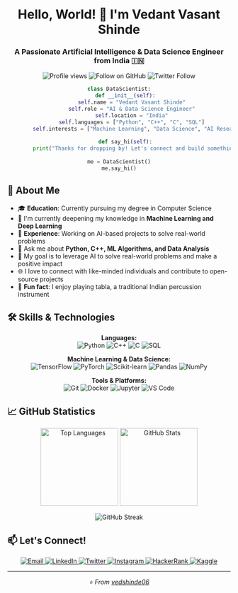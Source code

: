 <h1 align="center">Hello, World! 👋 I'm Vedant Vasant Shinde</h1>
<h3 align="center">A Passionate Artificial Intelligence & Data Science Engineer from India 🇮🇳</h3>

<p align="center">
  <img src="https://komarev.com/ghpvc/?username=vedshinde06&label=Profile%20views&color=0e75b6&style=flat" alt="Profile views" />
  <img src="https://img.shields.io/github/followers/vedshinde06?style=social" alt="Follow on GitHub" />
  <img src="https://img.shields.io/twitter/follow/vedantshinde501?style=social" alt="Twitter Follow" />
</p>

<div align="center">
  
  ```python
  class DataScientist:
      def __init__(self):
          self.name = "Vedant Vasant Shinde"
          self.role = "AI & Data Science Engineer"
          self.location = "India"
          self.languages = ["Python", "C++", "C", "SQL"]
          self.interests = ["Machine Learning", "Data Science", "AI Research"]
          
      def say_hi(self):
          print("Thanks for dropping by! Let's connect and build something amazing together!")
          
  me = DataScientist()
  me.say_hi()
  ```
  
</div>

## 🚀 About Me

- 🎓 **Education**: Currently pursuing my degree in Computer Science
- 🌱 I'm currently deepening my knowledge in **Machine Learning and Deep Learning**
- 💼 **Experience**: Working on AI-based projects to solve real-world problems
- 💬 Ask me about **Python, C++, ML Algorithms, and Data Analysis**
- 🎯 My goal is to leverage AI to solve real-world problems and make a positive impact
- 🌐 I love to connect with like-minded individuals and contribute to open-source projects
- 🥁 **Fun fact**: I enjoy playing tabla, a traditional Indian percussion instrument

## 🛠️ Skills & Technologies

<p align="center">
  <b>Languages:</b><br>
  <img src="https://img.shields.io/badge/Python-3776AB?style=for-the-badge&logo=python&logoColor=white" alt="Python" />
  <img src="https://img.shields.io/badge/C++-00599C?style=for-the-badge&logo=c%2B%2B&logoColor=white" alt="C++" />
  <img src="https://img.shields.io/badge/C-A8B9CC?style=for-the-badge&logo=c&logoColor=white" alt="C" />
  <img src="https://img.shields.io/badge/SQL-4479A1?style=for-the-badge&logo=postgresql&logoColor=white" alt="SQL" />
</p>

<p align="center">
  <b>Machine Learning & Data Science:</b><br>
  <img src="https://img.shields.io/badge/TensorFlow-FF6F00?style=for-the-badge&logo=tensorflow&logoColor=white" alt="TensorFlow" />
  <img src="https://img.shields.io/badge/PyTorch-EE4C2C?style=for-the-badge&logo=pytorch&logoColor=white" alt="PyTorch" />
  <img src="https://img.shields.io/badge/scikit_learn-F7931E?style=for-the-badge&logo=scikit-learn&logoColor=white" alt="Scikit-learn" />
  <img src="https://img.shields.io/badge/Pandas-150458?style=for-the-badge&logo=pandas&logoColor=white" alt="Pandas" />
  <img src="https://img.shields.io/badge/NumPy-013243?style=for-the-badge&logo=numpy&logoColor=white" alt="NumPy" />
</p>

<p align="center">
  <b>Tools & Platforms:</b><br>
  <img src="https://img.shields.io/badge/Git-F05032?style=for-the-badge&logo=git&logoColor=white" alt="Git" />
  <img src="https://img.shields.io/badge/Docker-2496ED?style=for-the-badge&logo=docker&logoColor=white" alt="Docker" />
  <img src="https://img.shields.io/badge/Jupyter-F37626?style=for-the-badge&logo=jupyter&logoColor=white" alt="Jupyter" />
  <img src="https://img.shields.io/badge/VS_Code-007ACC?style=for-the-badge&logo=visual-studio-code&logoColor=white" alt="VS Code" />
</p>

## 📈 GitHub Statistics

<p align="center">
  <img src="https://github-readme-stats.vercel.app/api/top-langs?username=vedshinde06&show_icons=true&locale=en&layout=compact&theme=radical" alt="Top Languages" height="175" />
  <img src="https://github-readme-stats.vercel.app/api?username=vedshinde06&show_icons=true&locale=en&theme=radical" alt="GitHub Stats" height="175" />
</p>

<p align="center">
  <img src="https://github-readme-streak-stats.herokuapp.com/?user=vedshinde06&theme=radical&hide_border=false" alt="GitHub Streak" />
</p>

## 📫 Let's Connect!

<p align="center">
  <a href="mailto:vedantshinde501@gmail.com">
    <img src="https://img.shields.io/badge/Email-D14836?style=for-the-badge&logo=gmail&logoColor=white" alt="Email" />
  </a>
  <a href="https://www.linkedin.com/in/vedant-shinde-66531a346" target="_blank">
    <img src="https://img.shields.io/badge/LinkedIn-0077B5?style=for-the-badge&logo=linkedin&logoColor=white" alt="LinkedIn" />
  </a>
  <a href="https://twitter.com/vedantshinde501" target="_blank">
    <img src="https://img.shields.io/badge/Twitter-1DA1F2?style=for-the-badge&logo=twitter&logoColor=white" alt="Twitter" />
  </a>
  <a href="https://instagram.com/vedshinde_06" target="_blank">
    <img src="https://img.shields.io/badge/Instagram-E4405F?style=for-the-badge&logo=instagram&logoColor=white" alt="Instagram" />
  </a>
  <a href="https://www.hackerrank.com/vedantshinde501" target="_blank">
    <img src="https://img.shields.io/badge/HackerRank-2EC866?style=for-the-badge&logo=hackerrank&logoColor=white" alt="HackerRank" />
  </a>
  <a href="https://www.kaggle.com/vedantshinde06" target="_blank">
    <img src="https://img.shields.io/badge/Kaggle-20BEFF?style=for-the-badge&logo=kaggle&logoColor=white" alt="Kaggle" />
  </a>
</p>

---

<p align="center">
  <i>⭐️ From <a href="https://github.com/vedshinde06">vedshinde06</a></i>
</p>
